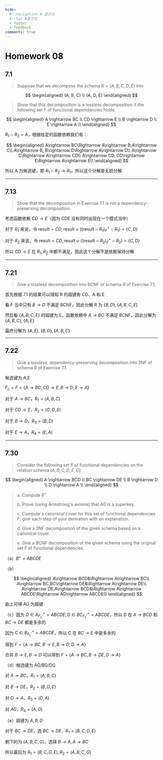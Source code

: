 ```yaml
---
hide:
  #- navigation # 显示右
  #- toc #显示左
  - footer
  - feedback
comments: true
--- 
```


# Homework 08

## 7.1

> Suppose that we decompose the schema $R = (A, B, C, D, E)$ into 
> 
 $$
 \begin{aligned}
 (A, B, C) \\
 (A, D, E)
 \end{aligned}
 $$
> 
> Show that this decomposition is a lossless decomposition if the following
> set $F$ of functional dependencies holds: 
> 
 $$
 \begin{aligned}
 A \rightarrow BC   \\
 CD \rightarrow E  \\
 B \rightarrow D  \\
 E \rightarrow A  \\
 \end{aligned}
 $$

$R_1\cap R_2=A$，根据给定的函数依赖我们有：

$$
\begin{aligned}
A\rightarrow BC\Rightarrow A\rightarrow B,A\rightarrow C\\
A\rightarrow B, B\rightarrow D\Rightarrow A\rightarrow D\\
A\rightarrow C\Rightarrow A\rightarrow CD\\
A\rightarrow CD, CD\rightarrow E\Rightarrow A\rightarrow E\\
\end{aligned}
$$

所以 A 为候选键，即 $R_1\cap R_2\rightarrow R_1$，所以这个分解是无损分解
***
## 7.13

> Show that the decomposition in Exercise 7.1 is not a dependency-preserving 
> decomposition.

考虑函数依赖 $CD\rightarrow E$（因为 $CDE$ 没有同时出现在一个模式当中）

对于 $R_1$ 来说，令 $\text{result}=CD,\text{result}\cup((\text{result}\cap R_1)_F^+\cap R_1)=\{C,D\}$

对于 $R_2$ 来说，令 $\text{result}=CD,\text{result}\cup((\text{result}\cap R_2)_F^+\cap R_2)=\{C,D\}$

所以 $CD\rightarrow E$ 在 $R_1,R_2$ 中都不满足，因此这个分解不是依赖保持分解
***
## 7.21

> Give a lossless decomposition into BCNF of schema $R$ of Exercise 7.1. 

首先根据 7.1 的结果可以得知 R 的超键有 CD、A 和 E

看 F 当中只有 $B\rightarrow D$ 不满足 BCNF，因此分解 R 为 $\{B,D\},\{A,B,C,E\}$

然后看 $\{A,B,C,E\}$ 的超键为 E，函数依赖中 $A\rightarrow BC$ 不满足 BCNF，因此分解为 $\{A,B,C\},\{A,E\}$

最终分解为 $\{A,E\},\{B,D\},\{A,B,C\}$
***
## 7.22

> Give a lossless, dependency-preserving decomposition into 3NF of schema $R$ of Exercise 7.1.

候选键为 A,E

$F_c=F=\{A\rightarrow BC,CD\rightarrow E,B\rightarrow D,E\rightarrow A\}$

对于 $A\rightarrow BC$，$R_1=(A,B,C)$

对于 $CD\rightarrow E$，$R_2=(C,D,E)$

对于 $B\rightarrow D$，$R_3=(B,D)$

对于 $E\rightarrow A$，$R_4=(E,A)$
***
## 7.30

> Consider the following set $F$ of functional dependencies on the relation 
> schema $(A, B, C, D, E, G)$: 
> 
 $$
 \begin{aligned}
 A \rightarrow BCD \\
 BC \rightarrow DE \\
 B \rightarrow D \\
 D \rightarrow A \\
 \end{aligned}
 $$
> 
> a. Compute $B^+$.
> 
> b. Prove (using Armstrong's axioms) that $AG$ is a superkey. 
> 
> c. Compute a canonical cover for this set of functional dependencies $F$; give
> each step of your derivation with an explanation. 
> 
> d. Give a 3NF decomposition of the given schema based on a canonical cover. 
> 
> e. Give a BCNF decomposition of the given schema using the original set $F$ 
> of functional dependencies. 

（a）$B^+=ABCDE$

（b）

$$
\begin{aligned}
A\rightarrow BCD&\Rightarrow A\rightarrow BC\\
A\rightarrow BC,BC\rightarrow DE&\Rightarrow A\rightarrow DE\\
A\rightarrow DE,A\rightarrow BCD&\Rightarrow A\rightarrow ABCDE\Rightarrow AG\rightarrow ABCDEG
\end{aligned}
$$

由上可得 AG 为超键

（c）因为 $D\in A_{F_c'}^+=ABCDE,D\in BC_{F_c'}^+=ABCDE$，所以 D 在 $A\rightarrow BCD$ 和 $BC\rightarrow DE$ 都是多余的

因为 $C\in B_{F_c'}^+=ABCDE$，所以 C 在 $BC\rightarrow E$ 中是多余的

得到 $F=\{A\rightarrow BC,B\rightarrow E,B\rightarrow D,D\rightarrow A\}$

合并 $B\rightarrow E,B\rightarrow D$ 可以得到 $F=\{A\rightarrow BC,B\rightarrow DE,D\rightarrow A\}$

（d）候选键为 AG/BG/DG

对 $A\rightarrow BC$，$R_1=(A,B,C)$

对 $B\rightarrow DE$，$R_2=(B,D,E)$

对 $D\rightarrow A$，$R_3=(D,A)$

对 $AG$，$R_4=(A,G)$

（e）超键为 $A,B,D$

对于 $BC\rightarrow DE$，选 $BC\rightarrow DE$，$R_1=(B,C,D,E)$

剩下的为 $(A,B,C,G)$，选择 $B\rightarrow A,A\rightarrow BC$

所以最后为 $R_1=(B,C,D,E),R_2=(A,B,C,G)$


